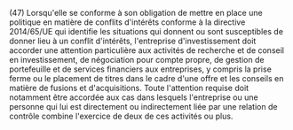 (47) Lorsqu'elle se conforme à son obligation de mettre en place une politique en matière de conflits d'intérêts conforme à la directive 2014/65/UE qui identifie les situations qui donnent ou sont susceptibles de donner lieu à un conflit d'intérêts, l'entreprise d'investissement doit accorder une attention particulière aux activités de recherche et de conseil en investissement, de négociation pour compte propre, de gestion de portefeuille et de services financiers aux entreprises, y compris la prise ferme ou le placement de titres dans le cadre d'une offre et les conseils en matière de fusions et d'acquisitions. Toute l'attention requise doit notamment être accordée aux cas dans lesquels l'entreprise ou une personne qui lui est directement ou indirectement liée par une relation de contrôle combine l'exercice de deux de ces activités ou plus.